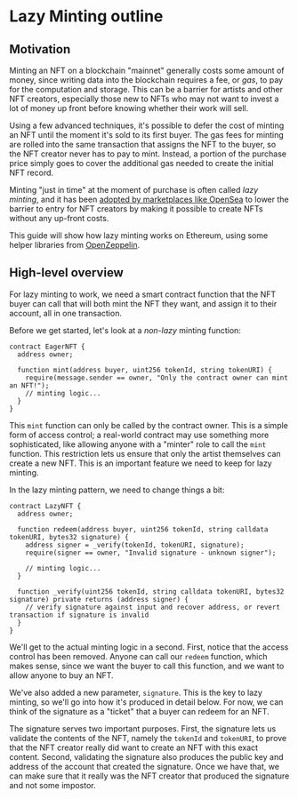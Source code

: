 # Lazy Minting outline

## Motivation

Minting an NFT on a blockchain "mainnet" generally costs some amount of money, since writing data into the blockchain requires a fee, or _gas_, to pay for the computation and storage. This can be a barrier for artists and other NFT creators, especially those new to NFTs who may not want to invest a lot of money up front before knowing whether their work will sell.

Using a few advanced techniques, it's possible to defer the cost of minting an NFT until the moment it's sold to its first buyer. The gas fees for minting are rolled into the same transaction that assigns the NFT to the buyer, so the NFT creator never has to pay to mint. Instead, a portion of the purchase price simply goes to cover the additional gas needed to create the initial NFT record.

Minting "just in time" at the moment of purchase is often called _lazy minting_, and it has been [adopted by marketplaces like OpenSea](https://opensea.io/blog/announcements/introducing-the-collection-manager/) to lower the barrier to entry for NFT creators by making it possible to create NFTs without any up-front costs.

This guide will show how lazy minting works on Ethereum, using some helper libraries from [OpenZeppelin](https://openzeppelin.org).

## High-level overview

For lazy minting to work, we need a smart contract function that the NFT buyer can call that will both mint the NFT they want, and assign it to their account, all in one transaction.

Before we get started, let's look at a _non-lazy_ minting function:

```solidity
contract EagerNFT {
  address owner;

  function mint(address buyer, uint256 tokenId, string tokenURI) {
    require(message.sender == owner, "Only the contract owner can mint an NFT!");
    // minting logic...
  }
}
```

This `mint` function can only be called by the contract owner. This is a simple form of access control; a real-world contract may use something more sophisticated, like allowing anyone with a "minter" role to call the `mint` function. This restriction lets us ensure that only the artist themselves can create a new NFT. This is an important feature we need to keep for lazy minting.

In the lazy minting pattern, we need to change things a bit:

```solidity
contract LazyNFT {
  address owner;

  function redeem(address buyer, uint256 tokenId, string calldata tokenURI, bytes32 signature) {
    address signer = _verify(tokenId, tokenURI, signature);
    require(signer == owner, "Invalid signature - unknown signer");
    
    // minting logic...
  }

  function _verify(uint256 tokenId, string calldata tokenURI, bytes32 signature) private returns (address signer) {
    // verify signature against input and recover address, or revert transaction if signature is invalid
  }
}
```

We'll get to the actual minting logic in a second. First, notice that the access control has been removed. Anyone can call our `redeem` function, which makes sense, since we want the buyer to call this function, and we want to allow anyone to buy an NFT.

We've also added a new parameter, `signature`. This is the key to lazy minting, so we'll go into how it's produced in detail below. For now, we can think of the signature as a "ticket" that a buyer can redeem for an NFT.

The signature serves two important purposes. First, the signature lets us validate the contents of the NFT, namely the `tokenId` and `tokenURI`, to prove that the NFT creator really did want to create an NFT with this exact content. Second, validating the signature also produces the public key and address of the account that created the signature. Once we have that, we can make sure that it really was the NFT creator that produced the signature and not some impostor.

